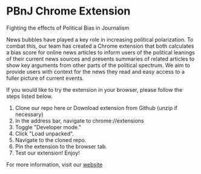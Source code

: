 # PBnJ Chrome Extension
Fighting the effects of Political Bias in Journalism

News bubbles have played a key role in increasing political polarization. To combat this, our team has created a Chrome extension that both calculates a bias score for online news articles to inform users of the political leanings of their current news sources and presents summaries of related articles to show key arguments from other parts of the political spectrum. We aim to provide users with context for the news they read and easy access to a fuller picture of current events.

If you would like to try the extension in your browser, please follow the steps listed below.

1. Clone our repo here or Download extension from Github (unzip if necessary)
2. In the address bar, navigate to chrome://extensions
3. Toggle "Developer mode."
4. Click "Load unpacked".
5. Navigate to the cloned repo.
6. Pin the extension to the browser tab.
7. Test our extension! Enjoy!

For more information, visit our [website](https://thepbnjproject.wixsite.com/home)
